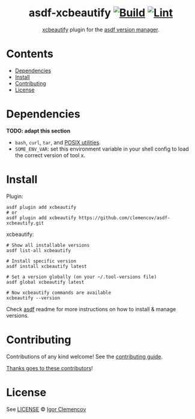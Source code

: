 <div align="center">

# asdf-xcbeautify [![Build](https://github.com/clemencov/asdf-xcbeautify/actions/workflows/build.yml/badge.svg)](https://github.com/clemencov/asdf-xcbeautify/actions/workflows/build.yml) [![Lint](https://github.com/clemencov/asdf-xcbeautify/actions/workflows/lint.yml/badge.svg)](https://github.com/clemencov/asdf-xcbeautify/actions/workflows/lint.yml)

[xcbeautify](https://github.com/cpisciotta/xcbeautify) plugin for the [asdf version manager](https://asdf-vm.com).

</div>

# Contents

- [Dependencies](#dependencies)
- [Install](#install)
- [Contributing](#contributing)
- [License](#license)

# Dependencies

**TODO: adapt this section**

- `bash`, `curl`, `tar`, and [POSIX utilities](https://pubs.opengroup.org/onlinepubs/9699919799/idx/utilities.html).
- `SOME_ENV_VAR`: set this environment variable in your shell config to load the correct version of tool x.

# Install

Plugin:

```shell
asdf plugin add xcbeautify
# or
asdf plugin add xcbeautify https://github.com/clemencov/asdf-xcbeautify.git
```

xcbeautify:

```shell
# Show all installable versions
asdf list-all xcbeautify

# Install specific version
asdf install xcbeautify latest

# Set a version globally (on your ~/.tool-versions file)
asdf global xcbeautify latest

# Now xcbeautify commands are available
xcbeautify --version
```

Check [asdf](https://github.com/asdf-vm/asdf) readme for more instructions on how to
install & manage versions.

# Contributing

Contributions of any kind welcome! See the [contributing guide](contributing.md).

[Thanks goes to these contributors](https://github.com/clemencov/asdf-xcbeautify/graphs/contributors)!

# License

See [LICENSE](LICENSE) © [Igor Clemencov](https://github.com/clemencov/)
